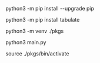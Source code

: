 python3 -m pip install --upgrade pip

python3 -m pip install tabulate

python3 -m venv ./pkgs

python3 main.py

source ./pkgs/bin/activate